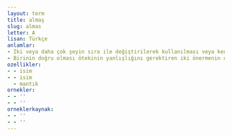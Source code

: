 ```yaml
---
layout: term
title: almaş
slug: almas
letter: A
lisan: Türkçe
anlamlar:
- İki veya daha çok şeyin sıra ile değiştirilerek kullanılması veya kendiliğinden değişerek çalışması; keşikleme, münavebe
- Birinin doğru olması ötekinin yanlışlığını gerektiren iki önermenin oluşturduğu sistem
ozellikler:
- - isim
- - isim
  - mantık
ornekler:
- - ''
- - ''
orneklerkaynak:
- - ''
- - ''
---
```

